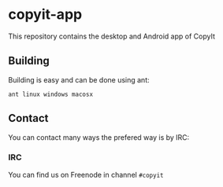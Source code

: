 # copyit-app


This repository contains the desktop and Android app of CopyIt

## Building

Building is easy and can be done using ant:

```
ant linux windows macosx
```

## Contact

You can contact many ways the prefered way is by IRC:

### IRC

You can find us on Freenode in channel ```#copyit```

